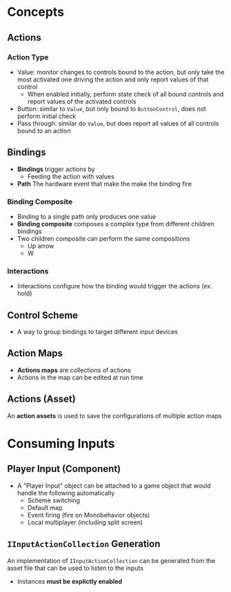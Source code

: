# Concepts

## Actions

### Action Type

- Value: monitor changes to controls bound to the action, but only take the most
  activated one driving the action and only report values of that control
  - When enabled initially, perform state check of all bound controls and report
    values of the activated controls
- Button: similar to `Value`, but only bound to `ButtonControl`, does not
  perform initial check
- Pass through: similar do `Value`, but does report all values of all controls
  bound to an action

## Bindings

- **Bindings** trigger actions by
  - Feeding the action with values
- **Path** The hardware event that make the make the binding fire

### Binding Composite

- Binding to a single path only produces one value
- **Binding composite** composes a complex type from different children bindings
- Two children composite can perform the same compositions
  - Up arrow
  - W

### Interactions

- Interactions configure how the binding would trigger the actions (ex. hold)

## Control Scheme

- A way to group bindings to target different input devices

## Action Maps

- **Actions maps** are collections of actions
- Actions in the map can be edited at run time

## Actions (Asset)

An **action assets** is used to save the configurations of multiple action maps

# Consuming Inputs

## Player Input (Component)

- A "Player Input" object can be attached to a game object that would handle the
  following automatically
  - Scheme switching
  - Default map
  - Event firing (fire on Monobehavior objects)
  - Local multiplayer (including split screen)

## `IInputActionCollection` Generation

An implementation of `IInputActionCollection` can be generated from the asset
file that can be used to listen to the inputs

- Instances **must be explictly enabled**
